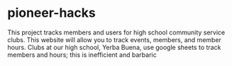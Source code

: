# pioneer-hacks
This project tracks members and users for high school community service clubs. This website will allow you to track events, members, and member hours. Clubs at our high school, Yerba Buena, use google sheets to track members and hours; this is inefficient and barbaric
